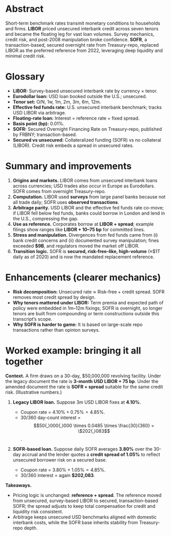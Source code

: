 # Abstract

Short-term benchmark rates transmit monetary conditions to households and firms. **LIBOR** priced unsecured interbank credit across seven tenors and became the floating leg for vast loan volumes. Survey mechanics, credit risk, and post-2008 manipulation broke confidence. **SOFR**, a transaction-based, secured overnight rate from Treasury-repo, replaced LIBOR as the preferred reference from 2022, leveraging deep liquidity and minimal credit risk.

# Glossary

* **LIBOR:** Survey-based unsecured interbank rate by currency × tenor.
* **Eurodollar loan:** USD loan booked outside the U.S.; unsecured.
* **Tenor set:** O/N, 1w, 1m, 2m, 3m, 6m, 12m.
* **Effective fed funds rate:** U.S. unsecured interbank benchmark; tracks USD LIBOR via arbitrage.
* **Floating-rate loan:** Interest = reference rate + fixed spread.
* **Basis point (bp):** 0.01%.
* **SOFR:** Secured Overnight Financing Rate on Treasury-repo, published by FRBNY; transaction-based.
* **Secured vs unsecured:** Collateralized funding (SOFR) vs no collateral (LIBOR). Credit risk embeds a spread in unsecured rates.

# Summary and improvements

1. **Origins and markets.** LIBOR comes from unsecured interbank loans across currencies; USD trades also occur in Europe as Eurodollars. SOFR comes from overnight Treasury-repo.
2. **Computation.** LIBOR used **surveys** from large panel banks because not all trade daily; SOFR uses **observed transactions**.
3. **Arbitrage parity.** USD LIBOR and the effective fed funds rate co-move; if LIBOR fell below fed funds, banks could borrow in London and lend in the U.S., compressing the gap.
4. **Use as reference.** Corporates borrow at **LIBOR + spread**; example filings show ranges like **LIBOR + 10–75 bp** for committed lines.
5. **Stress and manipulation.** Divergences from fed funds came from (i) bank credit concerns and (ii) documented survey manipulation; fines exceeded **\$9B**, and regulators moved the market off LIBOR.
6. **Transition logic.** SOFR is **secured, risk-free-like, high-volume** (≈\$1T daily as of 2020) and is now the mandated replacement reference.

# Enhancements (clearer mechanics)

* **Risk decomposition:** $\text{Unsecured rate} \approx \text{Risk-free} + \text{credit spread}$. SOFR removes most credit spread by design.
* **Why tenors mattered under LIBOR:** Term premia and expected path of policy were embedded in 1m–12m fixings; SOFR is overnight, so longer tenors are built from compounding or term constructions outside this transcript’s scope.
* **Why SOFR is harder to game:** It is based on large-scale repo transactions rather than opinion surveys.

# Worked example: bringing it all together

**Context.** A firm draws on a 30-day, \$50,000,000 revolving facility. Under the legacy document the rate is **3-month USD LIBOR + 75 bp**. Under the amended document the rate is **SOFR + spread** suitable for the same credit risk. (Illustrative numbers.)

1. **Legacy LIBOR loan.** Suppose 3m USD LIBOR fixes at **4.10%**.

   * Coupon rate = $4.10\% + 0.75\% = 4.85\%$.
   * 30/360 day-count interest = $$50{,}000{,}000 \times 0.0485 \times \frac{30}{360} = \$202{,}083$$.

2. **SOFR-based loan.** Suppose daily SOFR averages **3.80%** over the 30-day accrual and the lender quotes a **credit spread of 1.05%** to reflect unsecured borrower risk on a secured base.

   * Coupon rate = $3.80\% + 1.05\% = 4.85\%$.
   * 30/360 interest = again **\$202,083**.

**Takeaways.**

* Pricing logic is unchanged: **reference + spread**. The reference moved from unsecured, survey-based LIBOR to secured, transaction-based SOFR; the spread adjusts to keep total compensation for credit and liquidity risk consistent.
* Arbitrage keeps unsecured USD benchmarks aligned with domestic interbank costs, while the SOFR base inherits stability from Treasury-repo depth.
